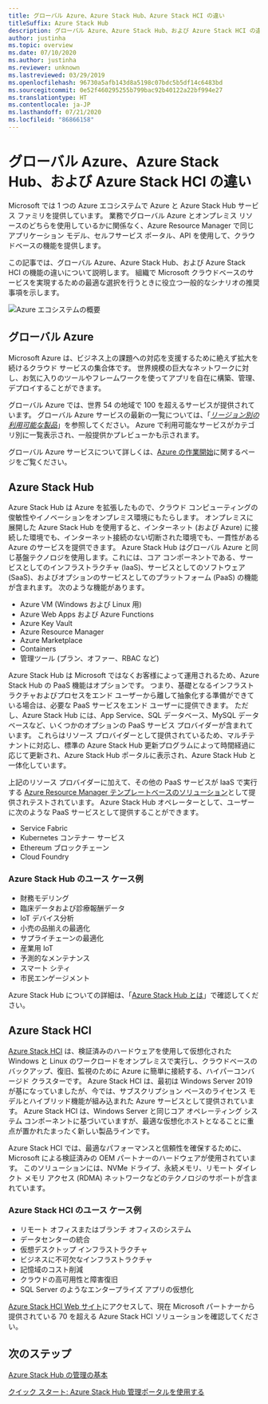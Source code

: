 ```yaml
---
title: グローバル Azure、Azure Stack Hub、Azure Stack HCI の違い
titleSuffix: Azure Stack Hub
description: グローバル Azure、Azure Stack Hub、および Azure Stack HCI の違いについて説明します。
author: justinha
ms.topic: overview
ms.date: 07/10/2020
ms.author: justinha
ms.reviewer: unknown
ms.lastreviewed: 03/29/2019
ms.openlocfilehash: 96730a5afb143d8a5198c07bdc5b5df14c6483bd
ms.sourcegitcommit: 0e52f460295255b799bac92b40122a22bf994e27
ms.translationtype: HT
ms.contentlocale: ja-JP
ms.lasthandoff: 07/21/2020
ms.locfileid: "86866158"
---
```

# <a name="differences-between-global-azure-azure-stack-hub-and-azure-stack-hci"></a>グローバル Azure、Azure Stack Hub、および Azure Stack HCI の違い

Microsoft では 1 つの Azure エコシステムで Azure と Azure Stack Hub サービス ファミリを提供しています。 業務でグローバル Azure とオンプレミス リソースのどちらを使用しているかに関係なく、Azure Resource Manager で同じアプリケーション モデル、セルフサービス ポータル、API を使用して、クラウドベースの機能を提供します。

この記事では、グローバル Azure、Azure Stack Hub、および Azure Stack HCI の機能の違いについて説明します。 組織で Microsoft クラウドベースのサービスを実現するための最適な選択を行うときに役立つ一般的なシナリオの推奨事項を示します。

![Azure エコシステムの概要](./media/compare-azure-azure-stack/azure-family.svg)

## <a name="global-azure"></a>グローバル Azure

Microsoft Azure は、ビジネス上の課題への対応を支援するために絶えず拡大を続けるクラウド サービスの集合体です。 世界規模の巨大なネットワークに対し、お気に入りのツールやフレームワークを使ってアプリを自在に構築、管理、デプロイすることができます。

グローバル Azure では、世界 54 の地域で 100 を超えるサービスが提供されています。 グローバル Azure サービスの最新の一覧については、「[*リージョン別の利用可能な製品*](https://azure.microsoft.com/regions/services)」を参照してください。 Azure で利用可能なサービスがカテゴリ別に一覧表示され、一般提供かプレビューかも示されます。

グローバル Azure サービスについて詳しくは、[Azure の作業開始](/azure/?panel=get-started1&pivot=get-started)に関するページをご覧ください。

## <a name="azure-stack-hub"></a>Azure Stack Hub

Azure Stack Hub は Azure を拡張したもので、クラウド コンピューティングの俊敏性やイノベーションをオンプレミス環境にもたらします。 オンプレミスに展開した Azure Stack Hub を使用すると、インターネット (および Azure) に接続した環境でも、インターネット接続のない切断された環境でも、一貫性がある Azure のサービスを提供できます。 Azure Stack Hub はグローバル Azure と同じ基盤テクノロジを使用します。これには、コア コンポーネントである、サービスとしてのインフラストラクチャ (IaaS)、サービスとしてのソフトウェア (SaaS)、およびオプションのサービスとしてのプラットフォーム (PaaS) の機能が含まれます。 次のような機能があります。

- Azure VM (Windows および Linux 用)
- Azure Web Apps および Azure Functions
- Azure Key Vault
- Azure Resource Manager
- Azure Marketplace
- Containers
- 管理ツール (プラン、オファー、RBAC など)

Azure Stack Hub は Microsoft ではなくお客様によって運用されるため、Azure Stack Hub の PaaS 機能はオプションです。 つまり、基礎となるインフラストラクチャおよびプロセスをエンド ユーザーから離して抽象化する準備ができている場合は、必要な PaaS サービスをエンド ユーザーに提供できます。 ただし、Azure Stack Hub には、App Service、SQL データベース、MySQL データベースなど、いくつかのオプションの PaaS サービス プロバイダーが含まれています。 これらはリソース プロバイダーとして提供されているため、マルチテナントに対応し、標準の Azure Stack Hub 更新プログラムによって時間経過に応じて更新され、Azure Stack Hub ポータルに表示され、Azure Stack Hub と一体化しています。

上記のリソース プロバイダーに加えて、その他の PaaS サービスが IaaS で実行する [Azure Resource Manager テンプレートベースのソリューション](https://github.com/Azure/AzureStack-QuickStart-Templates)として提供されテストされています。 Azure Stack Hub オペレーターとして、ユーザーに次のような PaaS サービスとして提供することができます。

- Service Fabric
- Kubernetes コンテナー サービス
- Ethereum ブロックチェーン
- Cloud Foundry

### <a name="example-use-cases-for-azure-stack-hub"></a>Azure Stack Hub のユース ケース例

- 財務モデリング
- 臨床データおよび診療報酬データ
- IoT デバイス分析
- 小売の品揃えの最適化
- サプライチェーンの最適化
- 産業用 IoT
- 予測的なメンテナンス
- スマート シティ
- 市民エンゲージメント

Azure Stack Hub についての詳細は、「[Azure Stack Hub とは](azure-stack-overview.md)」で確認してください。

## <a name="azure-stack-hci"></a>Azure Stack HCI

[Azure Stack HCI](../hci/overview.md) は、検証済みのハードウェアを使用して仮想化された Windows と Linux のワークロードをオンプレミスで実行し、クラウドベースのバックアップ、復旧、監視のために Azure に簡単に接続する、ハイパーコンバージド クラスターです。 Azure Stack HCI は、最初は Windows Server 2019 が基になっていましたが、今では、サブスクリプション ベースのライセンス モデルとハイブリッド機能が組み込まれた Azure サービスとして提供されています。 Azure Stack HCI は、Windows Server と同じコア オペレーティング システム コンポーネントに基づいていますが、最適な仮想化ホストとなることに重点が置かれたまったく新しい製品ラインです。

Azure Stack HCI では、最適なパフォーマンスと信頼性を確保するために、Microsoft による検証済みの OEM パートナーのハードウェアが使用されています。 このソリューションには、NVMe ドライブ、永続メモリ、リモート ダイレクト メモリ アクセス (RDMA) ネットワークなどのテクノロジのサポートが含まれています。

### <a name="example-use-cases-for-azure-stack-hci"></a>Azure Stack HCI のユース ケース例

- リモート オフィスまたはブランチ オフィスのシステム
- データセンターの統合
- 仮想デスクトップ インフラストラクチャ
- ビジネスに不可欠なインフラストラクチャ
- 記憶域のコスト削減
- クラウドの高可用性と障害復旧
- SQL Server のようなエンタープライズ アプリの仮想化

[Azure Stack HCI Web サイト](https://azure.microsoft.com/overview/azure-stack/hci/)にアクセスして、現在 Microsoft パートナーから提供されている 70 を超える Azure Stack HCI ソリューションを確認してください。

## <a name="next-steps"></a>次のステップ

[Azure Stack Hub の管理の基本](azure-stack-manage-basics.md)

[クイック スタート: Azure Stack Hub 管理ポータルを使用する](azure-stack-manage-portals.md)
